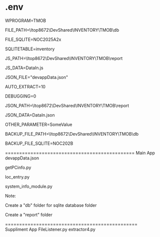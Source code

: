 .env
===============================================
WPROGRAM=TMOB

FILE_PATH=\\ltop8672\DevShared\INVENTORY\TMOB\db

FILE_SQLITE=NOC2025A2x

SQLITETABLE=inventory

JS_PATH=\\ltop8672\DevShared\INVENTORY\TMOB\report

JS_DATA=DataIn.js

JSON_FILE="devappData.json"

AUTO_EXTRACT=10

DEBUGGING=0

JSON_PATH=\\ltop8672\DevShared\INVENTORY\TMOB\report

JSON_DATA=DataIn.json

OTHER_PARAMETER=SomeValue

BACKUP_FILE_PATH=\\ltop8672\DevShared\INVENTORY\TMOB\db

BACKUP_FILE_SQLITE=NOC202B

============================================== Main App
devappData.json

getPCinfo.py

loc_entry.py

system_info_module.py

Note: 

  Create a "db" folder for sqlite database folder
  
  Create a "report" folder
  
=============================================== Suppliment App
FileListener.py
extractor4.py


